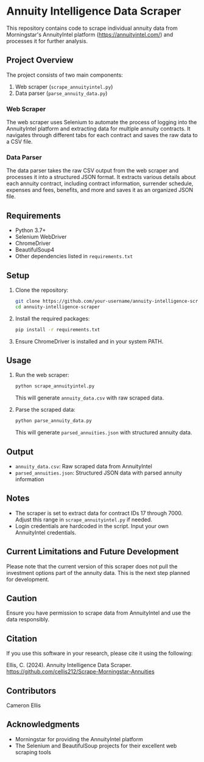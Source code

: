 # Annuity Intelligence Data Scraper

This repository contains code to scrape individual annuity data from Morningstar's AnnuityIntel platform (https://annuityintel.com/) and processes it for further analysis.

## Project Overview

The project consists of two main components:

1. Web scraper (`scrape_annuityintel.py`)
2. Data parser (`parse_annuity_data.py`)

### Web Scraper

The web scraper uses Selenium to automate the process of logging into the AnnuityIntel platform and extracting data for multiple annuity contracts. It navigates through different tabs for each contract and saves the raw data to a CSV file.

### Data Parser

The data parser takes the raw CSV output from the web scraper and processes it into a structured JSON format. It extracts various details about each annuity contract, including contract information, surrender schedule, expenses and fees, benefits, and more and saves it as an organized JSON file.

## Requirements

- Python 3.7+
- Selenium WebDriver
- ChromeDriver
- BeautifulSoup4
- Other dependencies listed in `requirements.txt`

## Setup

1. Clone the repository:
   ```bash
   git clone https://github.com/your-username/annuity-intelligence-scraper.git
   cd annuity-intelligence-scraper
   ```

2. Install the required packages:
   ```bash
   pip install -r requirements.txt
   ```

3. Ensure ChromeDriver is installed and in your system PATH.

## Usage

1. Run the web scraper:
   ```bash
   python scrape_annuityintel.py
   ```
   This will generate `annuity_data.csv` with raw scraped data.

2. Parse the scraped data:
   ```bash
   python parse_annuity_data.py
   ```
   This will generate `parsed_annuities.json` with structured annuity data.

## Output

- `annuity_data.csv`: Raw scraped data from AnnuityIntel
- `parsed_annuities.json`: Structured JSON data with parsed annuity information

## Notes

- The scraper is set to extract data for contract IDs 17 through 7000. Adjust this range in `scrape_annuityintel.py` if needed.
- Login credentials are hardcoded in the script. Input your own AnnuityIntel credentials.

## Current Limitations and Future Development

Please note that the current version of this scraper does not pull the investment options part of the annuity data. This is the next step planned for development.

## Caution

Ensure you have permission to scrape data from AnnuityIntel and use the data responsibly.

## Citation

If you use this software in your research, please cite it using the following:

Ellis, C. (2024). Annuity Intelligence Data Scraper. https://github.com/cellis212/Scrape-Morningstar-Annuities

## Contributors

Cameron Ellis

## Acknowledgments

- Morningstar for providing the AnnuityIntel platform
- The Selenium and BeautifulSoup projects for their excellent web scraping tools

